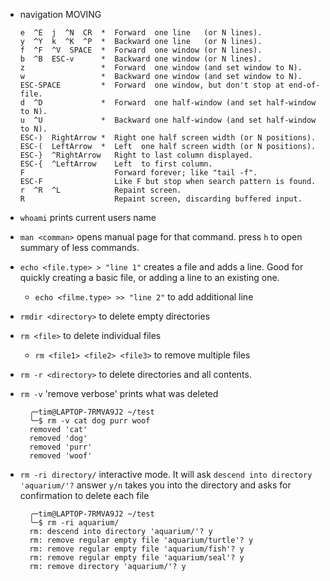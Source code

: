- navigation MOVING

      e  ^E  j  ^N  CR  *  Forward  one line   (or N lines).
      y  ^Y  k  ^K  ^P  *  Backward one line   (or N lines).
      f  ^F  ^V  SPACE  *  Forward  one window (or N lines).
      b  ^B  ESC-v      *  Backward one window (or N lines).
      z                 *  Forward  one window (and set window to N).
      w                 *  Backward one window (and set window to N).
      ESC-SPACE         *  Forward  one window, but don't stop at end-of-file.
      d  ^D             *  Forward  one half-window (and set half-window to N).
      u  ^U             *  Backward one half-window (and set half-window to N).
      ESC-)  RightArrow *  Right one half screen width (or N positions).
      ESC-(  LeftArrow  *  Left  one half screen width (or N positions).
      ESC-}  ^RightArrow   Right to last column displayed.
      ESC-{  ^LeftArrow    Left  to first column.
      F                    Forward forever; like "tail -f".
      ESC-F                Like F but stop when search pattern is found.
      r  ^R  ^L            Repaint screen.
      R                    Repaint screen, discarding buffered input.

- `whoami` prints current users name

- `man <comman>` opens manual page for that command. press `h` to open summary of less commands.

- `echo <file.type> > "line 1"` creates a file and adds a line. Good for quickly creating a basic file, or adding a line to an existing one.

  - `echo <filme.type> >> "line 2"` to add additional line

- `rmdir <directory>` to delete empty directories
- `rm <file>` to delete individual files
  - `rm <file1> <file2> <file3>` to remove multiple files
- `rm -r <directory>` to delete directories and all contents.
- `rm -v` 'remove verbose' prints what was deleted

        ╭─tim@LAPTOP-7RMVA9J2 ~/test
        ╰─$ rm -v cat dog purr woof
        removed 'cat'
        removed 'dog'
        removed 'purr'
        removed 'woof'

- `rm -ri directory/` interactive mode. It will ask `descend into directory 'aquarium/'?` answer `y/n` takes you into the directory and asks for confirmation to delete each file

        ╭─tim@LAPTOP-7RMVA9J2 ~/test
        ╰─$ rm -ri aquarium/
        rm: descend into directory 'aquarium/'? y
        rm: remove regular empty file 'aquarium/turtle'? y
        rm: remove regular empty file 'aquarium/fish'? y
        rm: remove regular empty file 'aquarium/seal'? y
        rm: remove directory 'aquarium/'? y
